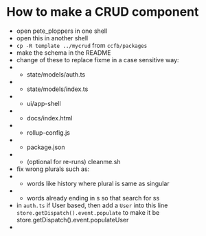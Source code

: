 # How to make a CRUD component

- open pete_ploppers in one shell
- open this in another shell
- `cp -R template ../mycrud` from `ccfb/packages`
- make the schema in the README
- change of these to replace fixme in a case sensitive way:
 - - state/models/auth.ts
 - - state/models/index.ts
 - - ui/app-shell
 - - docs/index.html
 - - rollup-config.js
 - - package.json
 - - (optional for re-runs) cleanme.sh
- fix wrong plurals such as:
 - - words like history where plural is same as singular
 - - words already ending in s so that search for ss
- in `auth.ts` if User based, then add a `User` into this line
          `store.getDispatch().event.populate`
          to make it be 
          store.getDispatch().event.populateUser
- 